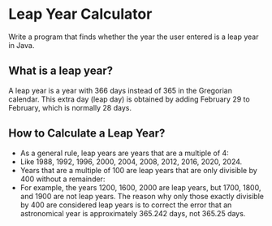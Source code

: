 # Leap Year Calculator
Write a program that finds whether the year the user entered is a leap year in Java.
## What is a leap year?
A leap year is a year with 366 days instead of 365 in the Gregorian calendar. This extra day (leap day) is obtained by adding February 29 to February, which is normally 28 days.
## How to Calculate a Leap Year?
- As a general rule, leap years are years that are a multiple of 4:
- Like 1988, 1992, 1996, 2000, 2004, 2008, 2012, 2016, 2020, 2024.  
- Years that are a multiple of 100 are leap years that are only divisible by 400 without a remainder:
- For example, the years 1200, 1600, 2000 are leap years, but 1700, 1800, and 1900 are not leap years.
The reason why only those exactly divisible by 400 are considered leap years is to correct the error that an astronomical year is approximately 365.242 days, not 365.25 days.
